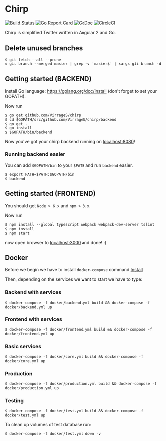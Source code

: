 # Chirp

[![Build Status](https://travis-ci.org/VirrageS/chirp.svg?branch=master)](https://travis-ci.org/VirrageS/chirp)
[![Go Report Card](https://goreportcard.com/badge/github.com/VirrageS/chirp)](https://goreportcard.com/report/github.com/VirrageS/chirp)
[![GoDoc](https://godoc.org/github.com/VirrageS/chirp?status.svg)](https://godoc.org/github.com/VirrageS/chirp)
[![CircleCI](https://circleci.com/gh/VirrageS/chirp/tree/master.svg?style=svg)](https://circleci.com/gh/VirrageS/chirp/tree/master)


Chirp is simplified Twitter written in Angular 2 and Go.



## Delete unused branches

    $ git fetch --all --prune
    $ git branch --merged master | grep -v 'master$' | xargs git branch -d



## Getting started (BACKEND)

Install Go language: https://golang.org/doc/install (don't forget to set your GOPATH).

Now run

    $ go get github.com/VirrageS/chirp
    $ cd $GOPATH/src/github.com/VirrageS/chirp/backend
    $ go get .
    $ go install
    $ $GOPATH/bin/backend

Now you've got your chirp backend running on [localhost:8080](http://localhost:8080/)!


### Running backend easier

You can add `$GOPATH/bin` to your `$PATH` and run `backend` easier.

    $ export PATH=$PATH:$GOPATH/bin
    $ backend



## Getting started (FRONTEND)

You should get `Node > 6.x` and `npm > 3.x`.


Now run

    $ npm install --global typescript webpack webpack-dev-server tslint
    $ npm install
    $ npm start

now open browser to [localhost:3000](http://localhost:3000/) and done! :)


## Docker

Before we begin we have to install `docker-compose` command [Install](https://docs.docker.com/compose/install/)

Then, depending on the services we want to start we have to type:


### Backend with services

    $ docker-compose -f docker/backend.yml build && docker-compose -f docker/backend.yml up

### Frontend with services

    $ docker-compose -f docker/frontend.yml build && docker-compose -f docker/frontend.yml up

### Basic services

    $ docker-compose -f docker/core.yml build && docker-compose -f docker/core.yml up

### Production

    $ docker-compose -f docker/production.yml build && docker-compose -f docker/production.yml up

### Testing

    $ docker-compose -f docker/test.yml build && docker-compose -f docker/test.yml up

To clean up volumes of test database run:

    $ docker-compose -f docker/test.yml down -v
